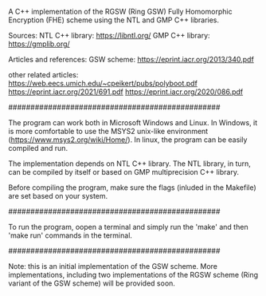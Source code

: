 A C++ implementation of the RGSW (Ring GSW) Fully Homomorphic Encryption (FHE) scheme using the NTL and GMP C++ libraries.

Sources:
NTL C++ library: https://libntl.org/
GMP C++ library: https://gmplib.org/

Articles and references:
GSW scheme: https://eprint.iacr.org/2013/340.pdf

other related articles:
https://web.eecs.umich.edu/~cpeikert/pubs/polyboot.pdf
https://eprint.iacr.org/2021/691.pdf
https://eprint.iacr.org/2020/086.pdf

################################################

The program can work both in Microsoft Windows and Linux. In Windows, it is more comfortable to use the MSYS2 unix-like environment (https://www.msys2.org/wiki/Home/).
In linux, the program can be easily compiled and run.

The implementation depends on NTL C++ library. The NTL library, in turn, can be compiled by itself or based on GMP multiprecision C++ library.

Before compiling the program, make sure the flags (inluded in the Makefile) are set based on your system.


################################################

To run the program, oopen a terminal and simply run the 'make' and then 'make run' commands in the terminal.


################################################

Note: this is an initial implementation of the GSW scheme. More implementations, including two implementations of the RGSW scheme (Ring variant of the GSW scheme) will be provided soon.
